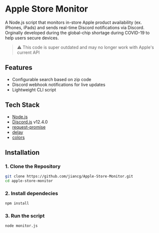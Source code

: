 # Apple Store Monitor

A Node.js script that monitors in-store Apple product availability (ex. iPhones, iPads) and sends real-time Discord notifications via Discord. Orginally developed during the global-chip shortage during COVID-19 to help users secure devices.

> ⚠️ This code is super outdated and may no longer work with Apple's current API

## Features
- Configurable search based on zip code
- Discord webhook notifications for live updates
- Lightweight CLI script

## Tech Stack
- [Node.js](https://nodejs.org/)
- [Discord.js](https://discord.js.org/) v12.4.0
- [request-promise](https://www.npmjs.com/package/request-promise)
- [delay](https://www.npmjs.com/package/delay)
- [colors](https://www.npmjs.com/package/colors)

## Installation

### 1. Clone the Repository
```bash
git clone https://github.com/jiancg/Apple-Store-Monitor.git
cd apple-store-monitor
```

### 2. Install dependecies
```bash
npm install
```


### 3. Run the script
```bash
node monitor.js
```
